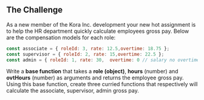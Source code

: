 ## The Challenge

As a new member of the Kora Inc. development your new hot assignment is to help the HR department quickly calculate employees gross pay. Below are the compensation models for each role:

```javascript
const associate = { roleId: 3, rate: 12.5,overtime: 18.75 };
const supervisor = { roleId: 2, rate: 15,overtime: 22.5 };
const admin = { roleId: 1, rate: 30,  overtime: 0 // salary no overtime };
```

Write a **base function** that takes a **role (object)**, **hours** (number) and **ovtHours** (number) as arguments and returns the employee gross pay. Using this base function, create three curried functions that respectively will calculate the associate, supervisor, admin gross pay.
